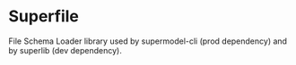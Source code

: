# Superfile

File Schema Loader library used by supermodel-cli (prod dependency) and by superlib (dev dependency).
